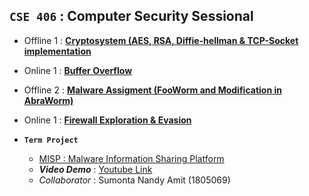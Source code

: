 ## **`CSE 406` : Computer Security Sessional**

- Offline 1 : [**Cryptosystem (AES, RSA, Diffie-hellman & TCP-Socket implementation**](https://github.com/ayeshathoi/Security-406/tree/main/offline%201)
- Online  1 : [**Buffer Overflow**](https://github.com/ayeshathoi/Security-406/tree/main/BufferOverflow%20online%201%20material)
- Offline 2 : [**Malware Assigment (FooWorm and Modification in AbraWorm)**](https://github.com/ayeshathoi/Security-406/tree/main/offline%202%20Malware%20Offline)
- Online  1 : [**Firewall Exploration & Evasion**](https://github.com/ayeshathoi/Security-406/tree/main/firewall%20Online)

- **`Term Project`**   
  - [MISP : Malware Information Sharing Platform](https://github.com/ayeshathoi/Security-406/tree/main/MISP%20%3A%20Security%20Project)
  - ***Video Demo*** : [Youtube Link](https://youtu.be/rYk8i8jIKjM)
  - *Collaborator* : Sumonta Nandy Amit (1805069)
